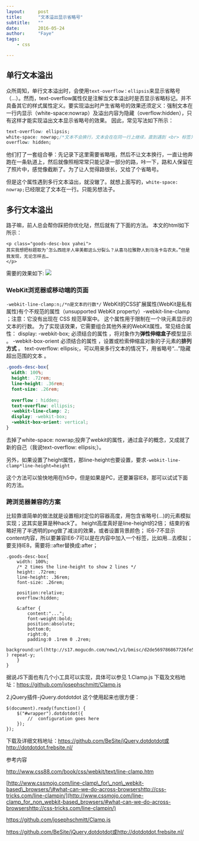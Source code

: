 ```yaml
---
layout:     post
title:      "文本溢出显示省略号"
subtitle:   ""
date:       2016-05-24
author:     "Faye"
tags:
    - css

---
```

## 单行文本溢出

众所周知，单行文本溢出时，会使用`text-overflow：ellipsis`来显示省略号（...）。然而，text-overflow属性仅是注解当文本溢出时是否显示省略标记。并不具备其它的样式属性定义。要实现溢出时产生省略号的效果还须定义：强制文本在一行内显示（white-space:nowrap）及溢出内容为隐藏（overflow:hidden），只有这样才能实现溢出文本显示省略号的效果。
因此，常见写法如下所示：

```css
text-overflow: ellipsis;
white-space: nowrap;/*文本不会换行，文本会在在同一行上继续，直到遇到 <br> 标签为止。*/
overflow: hidden;
```

他们打了一套组合拳：先记录下这里需要省略哦，然后不让文本换行，一直让他奔跑在一条轨道上，然后就像照相常常只能记录一部分的路，咔一下，路和人保留在了照片中，感觉像截断了。为了让人觉得路很长，又给了个省略号。

但是这个属性遇到多行文本溢出，就没辙了。就想上面写的，```white-space: nowrap;```已经限定了文本在一行。只能另想法子。

## 多行文本溢出
路子嘛，前人总会帮你踩把你优化哒，然后就有了下面的方法。
本文的html如下所示：
```
<p class="goods-desc-box yahei">
其实我想把标题取为‘怎么西班牙人审美都这么分裂么？从喜马拉雅野人到马洛卡岛农夫。”但是我发现，无论怎样去…	
</p>
```
需要的效果如下:
![](http://s17.mogucdn.com/new1/v1/bmisc/eeb4147b61021d8df5b5a059885a6ed8/182317969595.png
)

### WebKit浏览器或移动端的页面
`-webkit-line-clamp:n;/*n是文本的行数*/`
WebKit的CSS扩展属性(WebKit是私有属性)有个不规范的属性（unsupported WebKit property）-webkit-line-clamp ；注意：它没有出现在 CSS 规范草案中。
这个属性用于限制在一个块元素显示的文本的行数。
为了实现该效果，它需要组合其他外来的WebKit属性。常见结合属性：
display: -webkit-box; 必须结合的属性 ，将对象作为**弹性伸缩盒子**模型显示 。
-webkit-box-orient 必须结合的属性 ，设置或检索伸缩盒对象的子元素的**排列方式** 。
text-overflow: ellipsis;，可以用来多行文本的情况下，用省略号“…”隐藏超出范围的文本 。

```css
.goods-desc-box{
  width: 100%;
  height: .72rem;
  line-height: .36rem;
  font-size: .26rem;
  
  overflow : hidden;
  text-overflow: ellipsis;
  -webkit-line-clamp: 2;
  display: -webkit-box;
  -webkit-box-orient: vertical;
}
```

去掉了white-space: nowrap;投奔了webkit的属性，通过盒子的概念，又成就了新的自己（我说text-overflow: ellipsis;）。

另外，如果设置了height属性，那line-height也要设置，要求`-webkit-line-clamp*line-height=height`

这个方法可以愉快地用在h5中，但是如果是PC，还要兼容IE8，那可以试试下面的方法。

### 跨浏览器兼容的方案

比较靠谱简单的做法就是设置相对定位的容器高度，用包含省略号(…)的元素模拟实现；这其实是算是种hack了。
height高度真好是line-height的2倍；
结束的省略好用了半透明的png做了减淡的效果，或者设置背景颜色；
IE6-7不显示content内容，所以要兼容IE6-7可以是在内容中加入一个标签，比如用<span class="line-clamp">...</span>去模拟；
要支持IE8，需要将::after替换成:after；

```less
.goods-desc-box{
	width: 100%;
	/* 2 times the line-height to show 2 lines */
	height: .72rem;
	line-height: .36rem;
	font-size: .26rem;
	
	position:relative;
    overflow:hidden;

    &:after {
	    content:"...";
	    font-weight:bold;
	    position:absolute;
	    bottom:0;
	    right:0;
	    padding:0 .1rem 0 .2rem;
	    background:url(http://s17.mogucdn.com/new1/v1/bmisc/d2de569786867726fe597ce1634776b3/182318233757.png
) repeat-y;
	}
}
```

据说JS下面也有几个小工具可以实现，具体可以参见
1.Clamp.js
下载及文档地址：https://github.com/josephschmitt/Clamp.js

2.jQuery插件-jQuery.dotdotdot
这个使用起来也很方便：

```
$(document).ready(function() {
	$("#wrapper").dotdotdot({
		//	configuration goes here
	});
});
```

下载及详细文档地址：https://github.com/BeSite/jQuery.dotdotdot或http://dotdotdot.frebsite.nl/

参考内容

<http://www.css88.com/book/css/webkit/text/line-clamp.htm>

[http://www.cssmojo.com/line-clamp\_for\_non\_webkit-based\_browsers/\#what-can-we-do-across-browsershttp://css-tricks.com/line-clampin/](http://www.cssmojo.com/line-clamp_for_non_webkit-based_browsers/#what-can-we-do-across-browsershttp://css-tricks.com/line-clampin/)

<https://github.com/josephschmitt/Clamp.js>

<https://github.com/BeSite/jQuery.dotdotdot或http://dotdotdot.frebsite.nl/>
